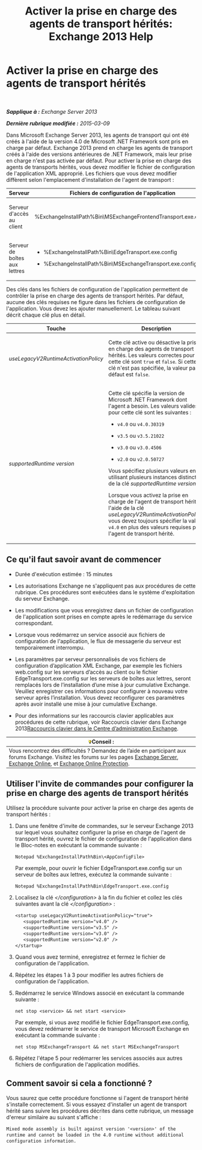 ﻿---
title: 'Activer la prise en charge des agents de transport hérités: Exchange 2013 Help'
TOCTitle: Activer la prise en charge des agents de transport hérités
ms:assetid: 00617e87-7199-406e-b4a3-94378f657f1f
ms:mtpsurl: https://technet.microsoft.com/fr-fr/library/JJ591524(v=EXCHG.150)
ms:contentKeyID: 50477407
ms.date: 05/23/2018
mtps_version: v=EXCHG.150
ms.translationtype: MT
---

# Activer la prise en charge des agents de transport hérités

 

_**Sapplique à :** Exchange Server 2013_

_**Dernière rubrique modifiée :** 2015-03-09_

Dans Microsoft Exchange Server 2013, les agents de transport qui ont été créés à l'aide de la version 4.0 de Microsoft .NET Framework sont pris en charge par défaut. Exchange 2013 prend en charge les agents de transport créés à l'aide des versions antérieures de .NET Framework, mais leur prise en charge n'est pas activée par défaut. Pour activer la prise en charge des agents de transports hérités, vous devez modifier le fichier de configuration de l'application XML approprié. Les fichiers que vous devez modifier diffèrent selon l'emplacement d'installation de l'agent de transport :


<table>
<colgroup>
<col style="width: 33%" />
<col style="width: 33%" />
<col style="width: 33%" />
</colgroup>
<thead>
<tr class="header">
<th>Serveur</th>
<th>Fichiers de configuration de l'application</th>
<th>Service Microsoft Windows</th>
</tr>
</thead>
<tbody>
<tr class="odd">
<td><p>Serveur d'accès au client</p></td>
<td><p>%ExchangeInstallPath%Bin\MSExchangeFrontendTransport.exe.config</p></td>
<td><p>Transport frontal Microsoft Exchange (MSExchangeFrontendTransport)</p></td>
</tr>
<tr class="even">
<td><p>Serveur de boîtes aux lettres</p></td>
<td><ul>
<li><p>%ExchangeInstallPath%Bin\EdgeTransport.exe.config</p></li>
<li><p>%ExchangeInstallPath%Bin\MSExchangeTransport.exe.config</p></li>
</ul></td>
<td><p>Transport Microsoft Exchange (MSExchangeTransport)</p></td>
</tr>
</tbody>
</table>


Des clés dans les fichiers de configuration de l'application permettent de contrôler la prise en charge des agents de transport hérités. Par défaut, aucune des clés requises ne figure dans les fichiers de configuration de l'application. Vous devez les ajouter manuellement. Le tableau suivant décrit chaque clé plus en détail.


<table>
<colgroup>
<col style="width: 50%" />
<col style="width: 50%" />
</colgroup>
<thead>
<tr class="header">
<th>Touche</th>
<th>Description</th>
</tr>
</thead>
<tbody>
<tr class="odd">
<td><p><em>useLegacyV2RuntimeActivationPolicy</em></p></td>
<td><p>Cette clé active ou désactive la prise en charge des agents de transport hérités. Les valeurs correctes pour cette clé sont <code>true</code> et <code>false</code>. Si cette clé n'est pas spécifiée, la valeur par défaut est <code>false</code>.</p></td>
</tr>
<tr class="even">
<td><p><em>supportedRuntime version</em></p></td>
<td><p>Cette clé spécifie la version de Microsoft .NET Framework dont l'agent a besoin. Les valeurs valides pour cette clé sont les suivantes :</p>
<ul>
<li><p><code>v4.0</code> ou <code>v4.0.30319</code></p></li>
<li><p><code>v3.5</code> ou <code>v3.5.21022</code></p></li>
<li><p><code>v3.0</code> ou <code>v3.0.4506</code></p></li>
<li><p><code>v2.0</code> ou <code>v2.0.50727</code></p></li>
</ul>
<p>Vous spécifiez plusieurs valeurs en utilisant plusieurs instances distinctes de la clé <em>supportedRuntime version</em>.</p>
<p>Lorsque vous activez la prise en charge de l'agent de transport hérité à l'aide de la clé <em>useLegacyV2RuntimeActivationPolicy</em>, vous devez toujours spécifier la valeur <code>v4.0</code> en plus des valeurs requises par l'agent de transport hérité.</p></td>
</tr>
</tbody>
</table>


## Ce qu'il faut savoir avant de commencer

  - Durée d'exécution estimée : 15 minutes

  - Les autorisations Exchange ne s'appliquent pas aux procédures de cette rubrique. Ces procédures sont exécutées dans le système d'exploitation du serveur Exchange.

  - Les modifications que vous enregistrez dans un fichier de configuration de l'application sont prises en compte après le redémarrage du service correspondant.

  - Lorsque vous redémarrez un service associé aux fichiers de configuration de l'application, le flux de messagerie du serveur est temporairement interrompu.

  - Les paramètres par serveur personnalisés de vos fichiers de configuration d’application XML Exchange, par exemple les fichiers web.config sur les serveurs d’accès au client ou le fichier EdgeTransport.exe.config sur les serveurs de boîtes aux lettres, seront remplacés lors de l’installation d’une mise à jour cumulative Exchange. Veuillez enregistrer ces informations pour configurer à nouveau votre serveur après l’installation. Vous devez reconfigurer ces paramètres après avoir installé une mise à jour cumulative Exchange.

  - Pour des informations sur les raccourcis clavier applicables aux procédures de cette rubrique, voir Raccourcis clavier dans Exchange 2013[Raccourcis clavier dans le Centre d’administration Exchange](keyboard-shortcuts-in-the-exchange-admin-center-exchange-online-protection-help.md).

<table>
<thead>
<tr class="header">
<th><img src="images/Bb125224.tip(EXCHG.150).gif" title="Conseil" alt="Conseil" />Conseil :</th>
</tr>
</thead>
<tbody>
<tr class="odd">
<td>Vous rencontrez des difficultés ? Demandez de l’aide en participant aux forums Exchange. Visitez les forums sur les pages <a href="https://go.microsoft.com/fwlink/p/?linkid=60612">Exchange Server</a>, <a href="https://go.microsoft.com/fwlink/p/?linkid=267542">Exchange Online</a>, et <a href="https://go.microsoft.com/fwlink/p/?linkid=285351">Exchange Online Protection</a>.</td>
</tr>
</tbody>
</table>


## Utiliser l'invite de commandes pour configurer la prise en charge des agents de transport hérités

Utilisez la procédure suivante pour activer la prise en charge des agents de transport hérités :

1.  Dans une fenêtre d'invite de commandes, sur le serveur Exchange 2013 sur lequel vous souhaitez configurer la prise en charge de l'agent de transport hérité, ouvrez le fichier de configuration de l'application dans le Bloc-notes en exécutant la commande suivante :
    
        Notepad %ExchangeInstallPath%Bin\<AppConfigFile>
    
    Par exemple, pour ouvrir le fichier EdgeTransport.exe.config sur un serveur de boîtes aux lettres, exécutez la commande suivante :
    
        Notepad %ExchangeInstallPath%Bin\EdgeTransport.exe.config

2.  Localisez la clé *\</configuration\>* à la fin du fichier et collez les clés suivantes avant la clé *\</configuration\>* :
    
        <startup useLegacyV2RuntimeActivationPolicy="true">
           <supportedRuntime version="v4.0" />
           <supportedRuntime version="v3.5" />
           <supportedRuntime version="v3.0" />
           <supportedRuntime version="v2.0" />
        </startup>

3.  Quand vous avez terminé, enregistrez et fermez le fichier de configuration de l'application.

4.  Répétez les étapes 1 à 3 pour modifier les autres fichiers de configuration de l'application.

5.  Redémarrez le service Windows associé en exécutant la commande suivante :
    
        net stop <service> && net start <service>
    
    Par exemple, si vous avez modifié le fichier EdgeTransport.exe.config, vous devez redémarrer le service de transport Microsoft Exchange en exécutant la commande suivante :
    
        net stop MSExchangeTransport && net start MSExchangeTransport

6.  Répétez l'étape 5 pour redémarrer les services associés aux autres fichiers de configuration de l'application modifiés.

## Comment savoir si cela a fonctionné ?

Vous saurez que cette procédure fonctionne si l'agent de transport hérité s'installe correctement. Si vous essayez d'installer un agent de transport hérité sans suivre les procédures décrites dans cette rubrique, un message d'erreur similaire au suivant s'affiche :

    Mixed mode assembly is built against version '<version>' of the runtime and cannot be loaded in the 4.0 runtime without additional configuration information.

